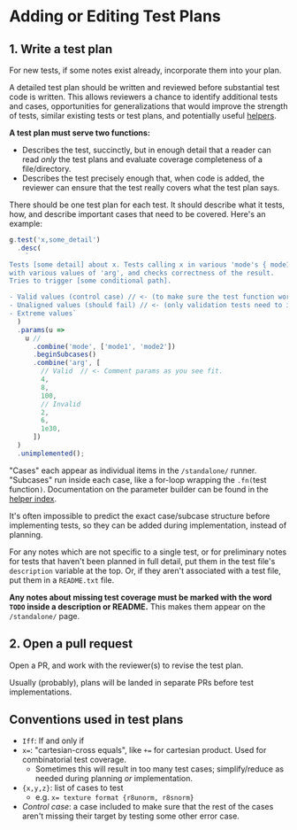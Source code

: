# Adding or Editing Test Plans

## 1. Write a test plan

For new tests, if some notes exist already, incorporate them into your plan.

A detailed test plan should be written and reviewed before substantial test code is written.
This allows reviewers a chance to identify additional tests and cases, opportunities for
generalizations that would improve the strength of tests, similar existing tests or test plans,
and potentially useful [helpers](../helper_index.txt).

**A test plan must serve two functions:**

- Describes the test, succinctly, but in enough detail that a reader can read *only* the test
  plans and evaluate coverage completeness of a file/directory.
- Describes the test precisely enough that, when code is added, the reviewer can ensure that the
  test really covers what the test plan says.

There should be one test plan for each test. It should describe what it tests, how, and describe
important cases that need to be covered. Here's an example:

```ts
g.test('x,some_detail')
  .desc(
    `
Tests [some detail] about x. Tests calling x in various 'mode's { mode1, mode2 },
with various values of 'arg', and checks correctness of the result.
Tries to trigger [some conditional path].

- Valid values (control case) // <- (to make sure the test function works well)
- Unaligned values (should fail) // <- (only validation tests need to intentionally hit invalid cases)
- Extreme values`
  )
  .params(u =>
    u //
      .combine('mode', ['mode1', 'mode2'])
      .beginSubcases()
      .combine('arg', [
        // Valid  // <- Comment params as you see fit.
        4,
        8,
        100,
        // Invalid
        2,
        6,
        1e30,
      ])
  )
  .unimplemented();
```

"Cases" each appear as individual items in the `/standalone/` runner.
"Subcases" run inside each case, like a for-loop wrapping the `.fn(`test function`)`.
Documentation on the parameter builder can be found in the [helper index](../helper_index.txt).

It's often impossible to predict the exact case/subcase structure before implementing tests, so they
can be added during implementation, instead of planning.

For any notes which are not specific to a single test, or for preliminary notes for tests that
haven't been planned in full detail, put them in the test file's `description` variable at
the top. Or, if they aren't associated with a test file, put them in a `README.txt` file.

**Any notes about missing test coverage must be marked with the word `TODO` inside a
description or README.** This makes them appear on the `/standalone/` page.

## 2. Open a pull request

Open a PR, and work with the reviewer(s) to revise the test plan.

Usually (probably), plans will be landed in separate PRs before test implementations.

## Conventions used in test plans

- `Iff`: If and only if
- `x=`: "cartesian-cross equals", like `+=` for cartesian product.
  Used for combinatorial test coverage.
    - Sometimes this will result in too many test cases; simplify/reduce as needed
      during planning *or* implementation.
- `{x,y,z}`: list of cases to test
    - e.g. `x= texture format {r8unorm, r8snorm}`
- *Control case*: a case included to make sure that the rest of the cases aren't
  missing their target by testing some other error case.
